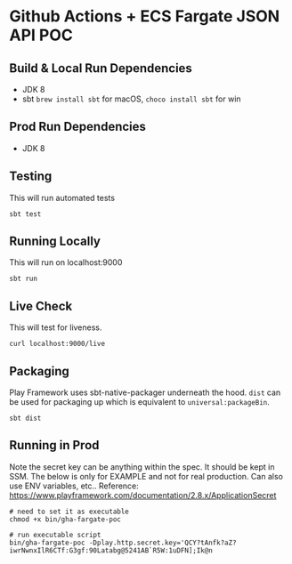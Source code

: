 Github Actions + ECS Fargate JSON API POC
==========


## Build & Local Run Dependencies
* JDK 8
* sbt `brew install sbt` for macOS, `choco install sbt` for win

## Prod Run Dependencies
* JDK 8

## Testing
This will run automated tests
```shell
sbt test
```

## Running Locally
This will run on localhost:9000
```shell
sbt run
```

## Live Check
This will test for liveness.
```
curl localhost:9000/live
```

## Packaging
Play Framework uses sbt-native-packager underneath the hood. `dist` can be used for packaging up which is equivalent to `universal:packageBin`.
```shell
sbt dist
```

## Running in Prod
Note the secret key can be anything within the spec. It should be kept in SSM. The below is only for EXAMPLE and not for real production. Can also use ENV variables, etc..
Reference: https://www.playframework.com/documentation/2.8.x/ApplicationSecret

```shell
# need to set it as executable
chmod +x bin/gha-fargate-poc

# run executable script
bin/gha-fargate-poc -Dplay.http.secret.key='QCY?tAnfk?aZ?iwrNwnxIlR6CTf:G3gf:90Latabg@5241AB`R5W:1uDFN];Ik@n
```

